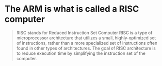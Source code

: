 # The ARM is what is called a RISC computer
> RISC stands for Reduced Instruction Set Computer
RISC is a type of microprocessor architecture that utilizes a small, highly-optimized set of instructions, rather than a more specialized set of instructions often found in other types of architectures. The goal of RISC architecture is to reduce execution time by simplifying the instruction set of the computer.

